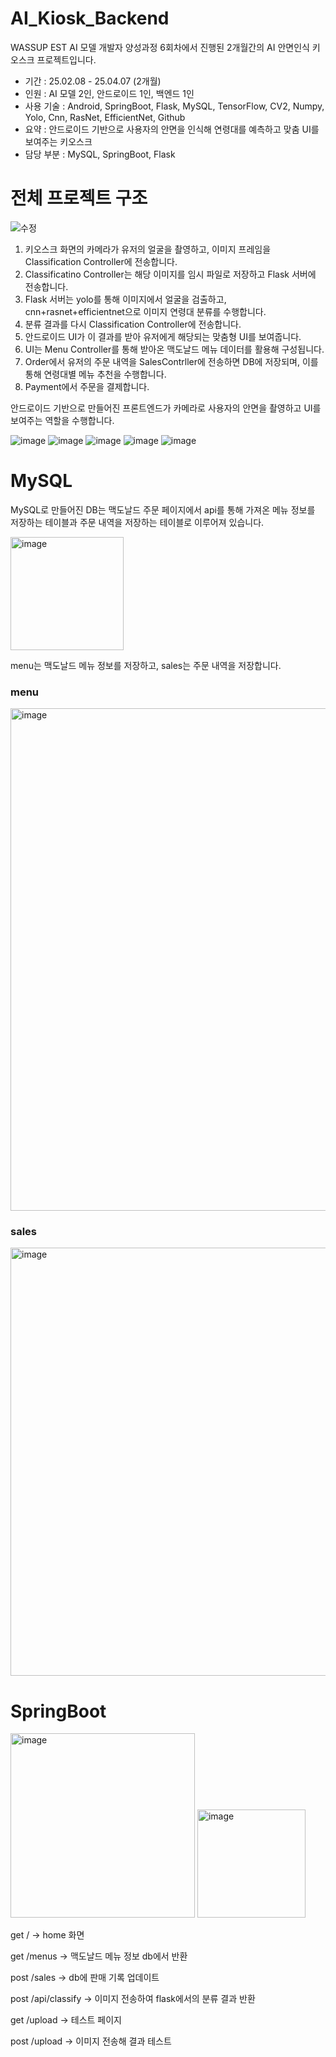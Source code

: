 # AI_Kiosk_Backend

WASSUP EST AI 모델 개발자 양성과정 6회차에서 진행된 2개월간의 AI 안면인식 키오스크 프로젝트입니다. 

- 기간 : 25.02.08 - 25.04.07 (2개월) 
- 인원 : AI 모델 2인, 안드로이드 1인, 백엔드 1인
- 사용 기술 : Android, SpringBoot, Flask, MySQL, TensorFlow, CV2, Numpy, Yolo, Cnn, RasNet, EfficientNet, Github 
- 요약 : 안드로이드 기반으로 사용자의 안면을 인식해 연령대를 예측하고 맞춤 UI를 보여주는 키오스크
- 담당 부분 : MySQL, SpringBoot, Flask

# 전체 프로젝트 구조

![수정](https://github.com/user-attachments/assets/571b696e-e6c0-4782-bed1-3a08b968742c)

1. 키오스크 화면의 카메라가 유저의 얼굴을 촬영하고, 이미지 프레임을 Classification Controller에 전송합니다.
2. Classificatino Controller는 해당 이미지를 임시 파일로 저장하고 Flask 서버에 전송합니다.
3. Flask 서버는 yolo를 통해 이미지에서 얼굴을 검출하고, cnn+rasnet+efficientnet으로 이미지 연령대 분류를 수행합니다.
4. 분류 결과를 다시 Classification Controller에 전송합니다.
5. 안드로이드 UI가 이 결과를 받아 유저에게 해당되는 맞춤형 UI를 보여줍니다.
6. UI는 Menu Controller를 통해 받아온 맥도날드 메뉴 데이터를 활용해 구성됩니다.
7. Order에서 유저의 주문 내역을 SalesContrller에 전송하면 DB에 저장되며, 이를 통해 연령대별 메뉴 추천을 수행합니다.
8. Payment에서 주문을 결제합니다. 

안드로이드 기반으로 만들어진 프론트엔드가 카메라로 사용자의 안면을 촬영하고 UI를 보여주는 역할을 수행합니다. 

![image](https://github.com/user-attachments/assets/b4c8f176-e295-4716-8193-d1b8c0d89646)
![image](https://github.com/user-attachments/assets/28b10786-6748-4304-b6ba-4b7ca342482e)
![image](https://github.com/user-attachments/assets/bab47441-eb74-443a-b9f5-787870bdd3d1)
![image](https://github.com/user-attachments/assets/b9cb02c1-24cf-4e63-8a18-3d84914a4917)
![image](https://github.com/user-attachments/assets/c4440487-4f7f-45f5-95c8-3d4cc3f6a8f7)

# MySQL

MySQL로 만들어진 DB는 맥도날드 주문 페이지에서 api를 통해 가져온 메뉴 정보를 저장하는 테이블과 주문 내역을 저장하는 테이블로 이루어져 있습니다. 

<img width="181" alt="image" src="https://github.com/user-attachments/assets/d0932b1b-ebfe-4157-929b-b327dcb7c49f" />

menu는 맥도날드 메뉴 정보를 저장하고, sales는 주문 내역을 저장합니다. 

### menu
<img width="804" alt="image" src="https://github.com/user-attachments/assets/44ff7cdc-b15f-4cc0-95d4-af3125a6e303" />

### sales
<img width="685" alt="image" src="https://github.com/user-attachments/assets/b5e03f95-77ea-47f5-a13f-31baeb852437" />

# SpringBoot

<img width="295" alt="image" src="https://github.com/user-attachments/assets/84b33fa7-ef02-4c05-963b-980c70a8441f" />

<img width="173" alt="image" src="https://github.com/user-attachments/assets/f5192781-5edb-49bf-a266-9f582efd7c99" />



get / -> home 화면

get /menus -> 맥도날드 메뉴 정보 db에서 반환

post /sales -> db에 판매 기록 업데이트

post /api/classify -> 이미지 전송하여 flask에서의 분류 결과 반환

get /upload -> 테스트 페이지

post /upload -> 이미지 전송해 결과 테스트 

